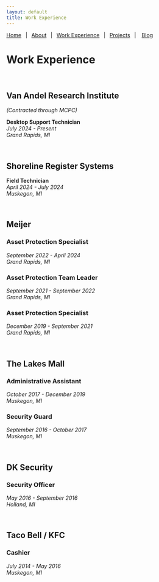 ```yaml
---
layout: default
title: Work Experience
---
```


[Home](./index)&ensp;
|&ensp;
[About](./about)&ensp;
|&ensp;
[Work Experience](./work-experience)&ensp;
|&ensp;
[Projects](./projects)&ensp;
| &ensp;
[Blog](./blog.html)

# Work Experience

&nbsp;

## Van Andel Research Institute
*(Contracted through MCPC)* 

**Desktop Support Technician**<br>
*July 2024 - Present<br>
Grand Rapids, MI*

&nbsp;

## Shoreline Register Systems

**Field Technician**<br>
	*April 2024 - July 2024<br>
	Muskegon, MI*

&nbsp;

## Meijer

### Asset Protection Specialist
*September 2022 - April 2024<br>
Grand Rapids, MI*

### Asset Protection Team Leader
*September 2021 - September 2022<br>
Grand Rapids, MI*

### Asset Protection Specialist
*December 2019 - September 2021<br>
Grand Rapids, MI*

&nbsp;

## The Lakes Mall

### Administrative Assistant
*October 2017 - December 2019<br>
Muskegon, MI*

### Security Guard
*September 2016 - October 2017<br>
Muskegon, MI*

&nbsp;

## DK Security

### Security Officer
*May 2016 - September 2016<br>
Holland, MI*

&nbsp;

## Taco Bell / KFC

### Cashier
*July 2014 - May 2016<br>
Muskegon, MI*